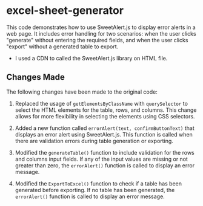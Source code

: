 # excel-sheet-generator

This code demonstrates how to use SweetAlert.js to display error alerts in a web page.
It includes error handling for two scenarios: when the user clicks "generate" without entering the required fields, and when the user clicks "export" without a generated table to export.

- I used a CDN to called the SweetAlert.js library on HTML file.

## Changes Made

The following changes have been made to the original code:

1. Replaced the usage of `getElementsByClassName` with `querySelector` to select the HTML elements for the table, rows, and columns.
   This change allows for more flexibility in selecting the elements using CSS selectors.

2. Added a new function called `errorAlert(text, confirmButtonText)` that displays an error alert using SweetAlert.js.
   This function is called when there are validation errors during table generation or exporting.

3. Modified the `generateTable()` function to include validation for the rows and columns input fields.
   If any of the input values are missing or not greater than zero, the `errorAlert()` function is called to display an error message.

4. Modified the `ExportToExcel()` function to check if a table has been generated before exporting.
   If no table has been generated, the `errorAlert()` function is called to display an error message.
